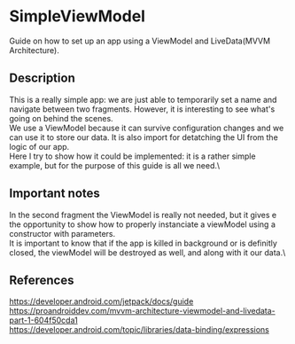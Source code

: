 # SimpleViewModel
Guide on how to set up an app using a ViewModel and LiveData(MVVM Architecture).
## Description
This is a really simple app: we are just able to temporarily set a name and navigate between two fragments. However, it is interesting to see what's going on behind the scenes.\
We use a ViewModel because it can survive configuration changes and we can use it to store our data. It is also import for detatching the UI from the logic of our app.\
Here I try to show how it could be implemented: it is a rather simple example, but for the purpose of this guide is all we need.\ 
## Important notes
In the second fragment the ViewModel is really not needed, but it gives e the opportunity to show how to properly instanciate a viewModel using a constructor with parameters.\
It is important to know that if the app is killed in background or is definitly closed, the viewModel will be destroyed as well, and along with it our data.\ 
## References
https://developer.android.com/jetpack/docs/guide \
https://proandroiddev.com/mvvm-architecture-viewmodel-and-livedata-part-1-604f50cda1 \
https://developer.android.com/topic/libraries/data-binding/expressions
